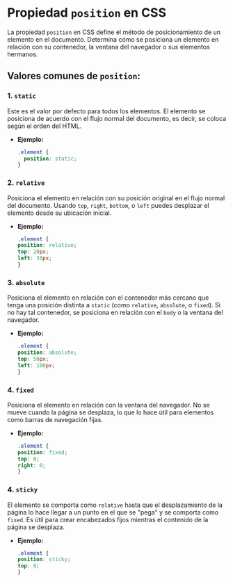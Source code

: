 # **Propiedad `position` en CSS**

La propiedad `position` en CSS define el método de posicionamiento de un elemento en el documento. Determina cómo se posiciona un elemento en relación con su contenedor, la ventana del navegador o sus elementos hermanos.

## **Valores comunes de `position`:**



### **1. `static`**
Este es el valor por defecto para todos los elementos. El elemento se posiciona de acuerdo con el flujo normal del documento, es decir, se coloca según el orden del HTML.

- **Ejemplo:**
  ```css
  .element {
    position: static;
  }
  ```



### **2. `relative`**
Posiciona el elemento en relación con su posición original en el flujo normal del documento. Usando `top`, `right`, `bottom`, o `left` puedes desplazar el elemento desde su ubicación inicial.

- **Ejemplo:**
  ```css
  .element {
  position: relative;
  top: 20px;
  left: 30px;
  }
  ```



### **3. `absolute`**
Posiciona el elemento en relación con el contenedor más cercano que tenga una posición distinta a `static` (como `relative`, `absolute`, o `fixed`). Si no hay tal contenedor, se posiciona en relación con el `body` o la ventana del navegador.

- **Ejemplo:**
  ```css
  .element {
  position: absolute;
  top: 50px;
  left: 100px;
  }
  ```



### **4. `fixed`**
Posiciona el elemento en relación con la ventana del navegador. No se mueve cuando la página se desplaza, lo que lo hace útil para elementos como barras de navegación fijas.

- **Ejemplo:**
  ```css
  .element {
  position: fixed;
  top: 0;
  right: 0;
  }
  ```



### **4. `sticky`**
El elemento se comporta como `relative` hasta que el desplazamiento de la página lo hace llegar a un punto en el que se "pega" y se comporta como `fixed`. Es útil para crear encabezados fijos mientras el contenido de la página se desplaza.

- **Ejemplo:**
  ```css
  .element {
  position: sticky;
  top: 0;
  }
  ```